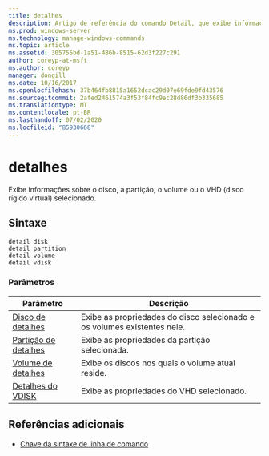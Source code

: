 ```yaml
---
title: detalhes
description: Artigo de referência do comando Detail, que exibe informações sobre o disco, a partição, o volume ou o VHD (disco rígido virtual) selecionado.
ms.prod: windows-server
ms.technology: manage-windows-commands
ms.topic: article
ms.assetid: 305755bd-1a51-486b-8515-62d3f227c291
author: coreyp-at-msft
ms.author: coreyp
manager: dongill
ms.date: 10/16/2017
ms.openlocfilehash: 37b464fb8815a1652dcac29d07e69fde9fd43576
ms.sourcegitcommit: 2afed2461574a3f53f84fc9ec28d86df3b335685
ms.translationtype: MT
ms.contentlocale: pt-BR
ms.lasthandoff: 07/02/2020
ms.locfileid: "85930668"
---
```

# <a name="detail"></a>detalhes

Exibe informações sobre o disco, a partição, o volume ou o VHD (disco rígido virtual) selecionado.

## <a name="syntax"></a>Sintaxe

```
detail disk
detail partition
detail volume
detail vdisk
```

### <a name="parameters"></a>Parâmetros

| Parâmetro | Descrição |
| --------- | ----------- |
| [Disco de detalhes](detail-disk.md) | Exibe as propriedades do disco selecionado e os volumes existentes nele. |
| [Partição de detalhes](detail-partition.md) | Exibe as propriedades da partição selecionada. |
| [Volume de detalhes](detail-volume.md) | Exibe os discos nos quais o volume atual reside. |
| [Detalhes do VDISK](detail-vdisk.md) | Exibe as propriedades do VHD selecionado. |

## <a name="additional-references"></a>Referências adicionais

- [Chave da sintaxe de linha de comando](command-line-syntax-key.md)
